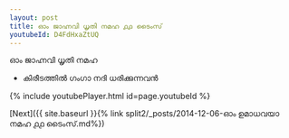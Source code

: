 ```yaml
---
layout: post
title: ഓം ജാഹ്നവി ധൃതി നമഹ ൧൧ ടൈംസ്
youtubeId: D4FdHxaZtUQ
---
```

 
 
 ഓം ജാഹ്നവി ധൃതി നമഹ 
 
 -  കിരീടത്തിൽ ഗംഗാ നദി ധരിക്കുന്നവൻ 
 
  
 
  
 
 
 
 
 
 


{% include youtubePlayer.html id=page.youtubeId %}
 
[Next]({{ site.baseurl }}{% link  split2/_posts/2014-12-06-ഓം ഉമാധവയാ നമഹ ൧൧ ടൈംസ്.md%})
 
